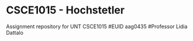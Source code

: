 # CSCE1015 - Hochstetler
Assignment repository for UNT CSCE1015
#EUID
aag0435
#Professor
Lidia Dattalo

